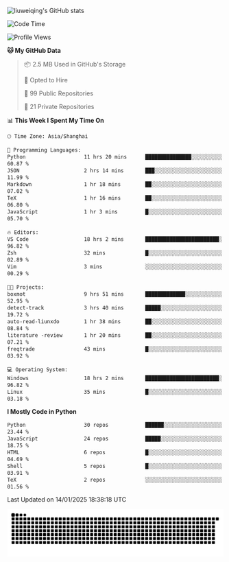 ![liuweiqing's GitHub stats](https://github-readme-stats.vercel.app/api?username=14790897&show_icons=true&locale=cn&include_all_commits=true&count_private=true)

<!--START_SECTION:waka-->
![Code Time](http://img.shields.io/badge/Code%20Time-1%2C807%20hrs%2057%20mins-blue)

![Profile Views](http://img.shields.io/badge/Profile%20Views-16-blue)

**🐱 My GitHub Data** 

> 📦 2.5 MB Used in GitHub's Storage 
 > 
> 💼 Opted to Hire
 > 
> 📜 99 Public Repositories 
 > 
> 🔑 21 Private Repositories 
 > 
📊 **This Week I Spent My Time On** 

```text
🕑︎ Time Zone: Asia/Shanghai

💬 Programming Languages: 
Python                   11 hrs 20 mins      ███████████████░░░░░░░░░░   60.87 % 
JSON                     2 hrs 14 mins       ███░░░░░░░░░░░░░░░░░░░░░░   11.99 % 
Markdown                 1 hr 18 mins        ██░░░░░░░░░░░░░░░░░░░░░░░   07.02 % 
TeX                      1 hr 16 mins        ██░░░░░░░░░░░░░░░░░░░░░░░   06.80 % 
JavaScript               1 hr 3 mins         █░░░░░░░░░░░░░░░░░░░░░░░░   05.70 % 

🔥 Editors: 
VS Code                  18 hrs 2 mins       ████████████████████████░   96.82 % 
Zsh                      32 mins             █░░░░░░░░░░░░░░░░░░░░░░░░   02.89 % 
Vim                      3 mins              ░░░░░░░░░░░░░░░░░░░░░░░░░   00.29 % 

🐱‍💻 Projects: 
boxmot                   9 hrs 51 mins       █████████████░░░░░░░░░░░░   52.95 % 
detect-track             3 hrs 40 mins       █████░░░░░░░░░░░░░░░░░░░░   19.72 % 
auto-read-liunxdo        1 hr 38 mins        ██░░░░░░░░░░░░░░░░░░░░░░░   08.84 % 
literature -review       1 hr 20 mins        ██░░░░░░░░░░░░░░░░░░░░░░░   07.21 % 
freqtrade                43 mins             █░░░░░░░░░░░░░░░░░░░░░░░░   03.92 % 

💻 Operating System: 
Windows                  18 hrs 2 mins       ████████████████████████░   96.82 % 
Linux                    35 mins             █░░░░░░░░░░░░░░░░░░░░░░░░   03.18 % 
```

**I Mostly Code in Python** 

```text
Python                   30 repos            ██████░░░░░░░░░░░░░░░░░░░   23.44 % 
JavaScript               24 repos            █████░░░░░░░░░░░░░░░░░░░░   18.75 % 
HTML                     6 repos             █░░░░░░░░░░░░░░░░░░░░░░░░   04.69 % 
Shell                    5 repos             █░░░░░░░░░░░░░░░░░░░░░░░░   03.91 % 
TeX                      2 repos             ░░░░░░░░░░░░░░░░░░░░░░░░░   01.56 % 
```




 Last Updated on 14/01/2025 18:38:18 UTC
<!--END_SECTION:waka-->

<picture>
  <source media="(prefers-color-scheme: dark)" srcset="https://raw.githubusercontent.com/14790897/14790897/output/github-contribution-grid-snake-dark.svg" />
  <source media="(prefers-color-scheme: light)" srcset="https://raw.githubusercontent.com/14790897/14790897/output/github-contribution-grid-snake.svg" />
  <img alt="github-snake" src="https://raw.githubusercontent.com/14790897/14790897/output/github-contribution-grid-snake.svg" />
</picture>
